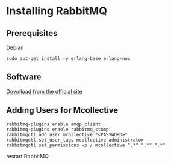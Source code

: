 Installing RabbitMQ
===================

Prerequisites
-------------

Debian

    sudo apt-get install -y erlang-base erlang-nox

Software
--------

[Download from the official site](http://www.rabbitmq.com/download.html)


Adding Users for Mcollective
----------------------------
    rabbitmq-plugins enable amqp_client
    rabbitmq-plugins enable rabbitmq_stomp
    rabbitmqctl add_user mcollective *<PASSWORD>*
    rabbitmqctl set_user_tags mcollective administrator
    rabbitmqctl set_permissions -p / mcollective ".*" ".*" ".*"

restart RabbitMQ
